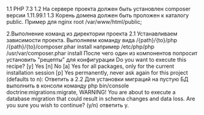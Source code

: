 1.1 PHP 7.3
1.2 На сервере проекта должен быть установлен composer версии 1.11.99.1
1.3 Корень домена должен быть проложен к каталогу public.
Пример для nginx
root /var/www/html/public;

2.Выполнение команд из директории проекта
2.1 Устанавливаем зависимости проекта. Выполняем команду вида
/{path}/{to}/php /{path}/{to}/composer.phar install
например
/etc/php/php /usr/var/composer.phar install
После чего один из компонентов попросит установить "рецепты" для конфигурации
Do you want to execute this recipe?
     [y] Yes
     [n] No
     [a] Yes for all packages, only for the current installation session
     [p] Yes permanently, never ask again for this project
     (defaults to n): 
Ответить a
2.2 Для установки миграций на пустую БД выполнить в консоли команду
php bin/console doctrine:migrations:migrate,
WARNING! You are about to execute a database migration that could result in schema changes and data loss. Are you sure you wish to continue? (y/n)
ответить y.
